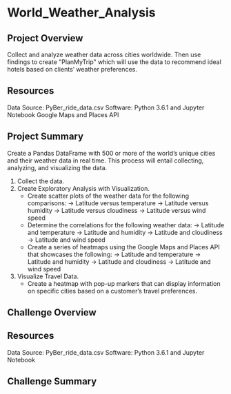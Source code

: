 # World_Weather_Analysis

## Project Overview

Collect and analyze weather data across cities worldwide. Then use findings to create "PlanMyTrip" which will use the data to recommend ideal hotels based on clients’ weather preferences. 

## Resources

Data Source: PyBer_ride_data.csv 
Software: Python 3.6.1 and Jupyter Notebook
Google Maps and Places API

## Project Summary

Create a Pandas DataFrame with 500 or more of the world’s unique cities and their weather data in real time. This process will entail collecting, analyzing, and visualizing the data.

1. Collect the data.
2. Create Exploratory Analysis with Visualization.
    - Create scatter plots of the weather data for the following comparisons:
      -> Latitude versus temperature
      -> Latitude versus humidity
      -> Latitude versus cloudiness
      -> Latitude versus wind speed
    - Determine the correlations for the following weather data:
      -> Latitude and temperature
      -> Latitude and humidity
      -> Latitude and cloudiness
      -> Latitude and wind speed
    - Create a series of heatmaps using the Google Maps and Places API that showcases the following:
      -> Latitude and temperature
      -> Latitude and humidity
      -> Latitude and cloudiness
      -> Latitude and wind speed
3. Visualize Travel Data. 
    - Create a heatmap with pop-up markers that can display information on specific cities based on a customer’s travel preferences.
    
## Challenge Overview

## Resources

Data Source: PyBer_ride_data.csv 
Software: Python 3.6.1 and Jupyter Notebook

## Challenge Summary 
